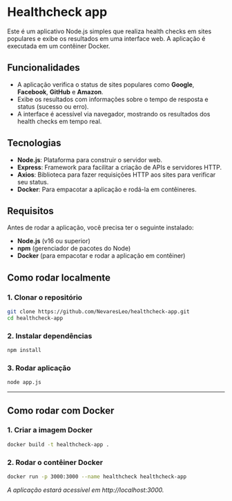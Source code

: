 # Healthcheck app

Este é um aplicativo Node.js simples que realiza health checks em sites populares e exibe os resultados em uma interface web. A aplicação é executada em um contêiner Docker.

## Funcionalidades

- A aplicação verifica o status de sites populares como **Google**, **Facebook**, **GitHub** e **Amazon**.
- Exibe os resultados com informações sobre o tempo de resposta e status (sucesso ou erro).
- A interface é acessível via navegador, mostrando os resultados dos health checks em tempo real.

## Tecnologias

- **Node.js**: Plataforma para construir o servidor web.
- **Express**: Framework para facilitar a criação de APIs e servidores HTTP.
- **Axios**: Biblioteca para fazer requisições HTTP aos sites para verificar seu status.
- **Docker**: Para empacotar a aplicação e rodá-la em contêineres.

## Requisitos

Antes de rodar a aplicação, você precisa ter o seguinte instalado:

- **Node.js** (v16 ou superior)
- **npm** (gerenciador de pacotes do Node)
- **Docker** (para empacotar e rodar a aplicação em contêiner)

## Como rodar localmente

### 1. Clonar o repositório
```bash
git clone https://github.com/NevaresLeo/healthcheck-app.git
cd healthcheck-app
```
### 2. Instalar dependências
```bash
npm install
```
### 3. Rodar aplicação
```bash
node app.js
```
-----

## Como rodar com Docker

### 1. Criar a imagem Docker
```bash
docker build -t healthcheck-app .
```

### 2. Rodar o contêiner Docker
```bash
docker run -p 3000:3000 --name healthcheck healthcheck-app
```
*A aplicação estará acessível em http://localhost:3000.*

